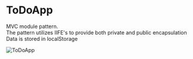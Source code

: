 # ToDoApp
MVC module pattern.<br>
The pattern utilizes IIFE's to provide both private and public encapsulation<br>
Data is stored in localStorage

![ToDoApp](https://user-images.githubusercontent.com/38325801/104932859-752a0d00-59a8-11eb-9f20-97332f25c00e.png)

